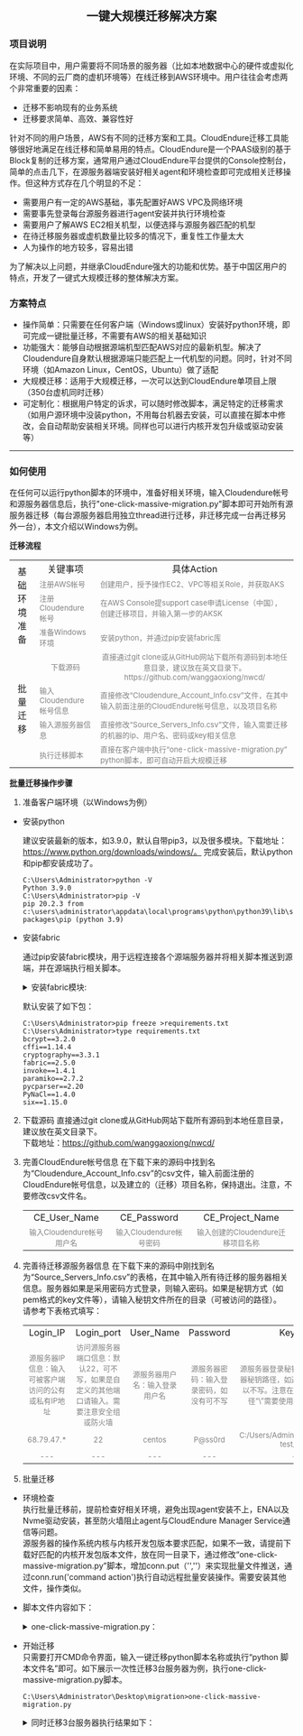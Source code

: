 ## <center>一键大规模迁移解决方案</center>
### 项目说明
在实际项目中，用户需要将不同场景的服务器（比如本地数据中心的硬件或虚拟化环境、不同的云厂商的虚机环境等）在线迁移到AWS环境中。用户往往会考虑两个非常重要的因素：
- 迁移不影响现有的业务系统
- 迁移要求简单、高效、兼容性好

针对不同的用户场景，AWS有不同的迁移方案和工具。CloudEndure迁移工具能够很好地满足在线迁移和简单易用的特点。CloudEndure是一个PAAS级别的基于Block复制的迁移方案，通常用户通过CloudEndure平台提供的Console控制台，简单的点击几下，在源服务器端安装好相关agent和环境检查即可完成相关迁移操作。但这种方式存在几个明显的不足：
- 需要用户有一定的AWS基础，事先配置好AWS VPC及网络环境
- 需要事先登录每台源服务器进行agent安装并执行环境检查
- 需要用户了解AWS EC2相关机型，以便选择与源服务器匹配的机型
- 在待迁移服务器或虚机数量比较多的情况下，重复性工作量太大
- 人为操作的地方较多，容易出错

为了解决以上问题，并继承CloudEndure强大的功能和优势。基于中国区用户的特点，开发了一键式大规模迁移的整体解决方案。
### 方案特点
- 操作简单：只需要在任何客户端（Windows或linux）安装好python环境，即可完成一键批量迁移，不需要有AWS的相关基础知识
- 功能强大：能够自动根据源端机型匹配AWS对应的最新机型。解决了Cloudendure自身默认根据源端只能匹配上一代机型的问题。同时，针对不同环境（如Amazon Linux，CentOS，Ubuntu）做了适配
- 大规模迁移：适用于大规模迁移，一次可以达到CloudEndure单项目上限（350台虚机同时迁移）
- 可定制化：根据用户特定的诉求，可以随时修改脚本，满足特定的迁移需求（如用户源环境中没装python，不用每台机器去安装，可以直接在脚本中修改，会自动帮助安装相关环境。同样也可以进行内核开发包升级或驱动安装等）
----
### 如何使用
在任何可以运行python脚本的环境中，准备好相关环境，输入Cloudendure帐号和源服务器信息后，执行"one-click-massive-migration.py"脚本即可开始所有源服务器迁移（每台源服务器启用独立thread进行迁移，非迁移完成一台再迁移另外一台），本文介绍以Windows为例。

 **迁移流程**

<table>
    <tr>
        <td rowspan="4"><center>基础环境准备</td>
        <td><center>关键事项</td>
        <td><center>具体Action</td>
   </tr>
   <tr>
        <td><font color=gray size=2>注册AWS帐号</td>   
        <td><font color=gray size=2>创建用户，授予操作EC2、VPC等相关Role，并获取AKS</td>  
   </tr>
   <tr>
        <td><font color=gray size=2>注册Cloudendure帐号</td>
        <td><font color=gray size=2>在AWS Console提support case申请License（中国），创建迁移项目，并输入第一步的AKSK</td>
   </tr>
   <tr>
        <td><font color=gray size=2>准备Windows环境</td>
        <td><font color=gray size=2>安装python，并通过pip安装fabric库</td>
   </tr>
   <tr>
       <td rowspan="4"><center>批量迁移</td>
       <td><center><font color=gray size=2>下载源码</td>
       <td><center><font color=gray size=2>直接通过git clone或从GitHub网站下载所有源码到本地任意目录，建议放在英文目录下。https://github.com/wanggaoxiong/nwcd/</td>
  </tr>
  <tr>
       <td><font color=gray size=2>输入Cloudendure帐号信息</td>
       <td><font color=gray size=2>直接修改“Cloudendure_Account_Info.csv”文件，在其中输入前面注册的CloudEndure帐号信息，以及项目名称</td>
  </tr>
  <tr>
       <td><font color=gray size=2>输入源服务器信息</td>
       <td><font color=gray size=2>直接修改“Source_Servers_Info.csv”文件，输入需要迁移的机器的ip、用户名、密码或key相关信息</td>
  </tr>
  <tr>
       <td><font color=gray size=2>执行迁移脚本</td>
       <td><font color=gray size=2>直接在客户端中执行“one-click-massive-migration.py” python脚本，即可自动开启大规模迁移</td>
  </tr>
</table>

**批量迁移操作步骤**

1. 准备客户端环境（以Windows为例）
- 安装python

  建议安装最新的版本，如3.9.0，默认自带pip3，以及很多模块。下载地址：https://www.python.org/downloads/windows/。 完成安装后，默认python和pip都安装成功了。
    ```
    C:\Users\Administrator>python -V
    Python 3.9.0
    C:\Users\Administrator>pip -V
    pip 20.2.3 from c:\users\administrator\appdata\local\programs\python\python39\lib\site-packages\pip (python 3.9)
    ```
- 安装fabric

  通过pip安装fabric模块，用于远程连接各个源端服务器并将相关脚本推送到源端，并在源端执行相关脚本。
  <details>
    <pre><code>
    C:\Users\Administrator>pip install fabric
    Collecting fabric
      Downloading fabric-2.5.0-py2.py3-none-any.whl (51 kB)
         |████████████████████████████████| 51 kB 145 kB/s
    Collecting paramiko>=2.4
      Downloading paramiko-2.7.2-py2.py3-none-any.whl (206 kB)
         |████████████████████████████████| 206 kB 547 kB/s
    Collecting invoke<2.0,>=1.3
      Downloading invoke-1.4.1-py3-none-any.whl (210 kB)
         |████████████████████████████████| 210 kB 2.2 MB/s
    Collecting pynacl>=1.0.1
      Downloading PyNaCl-1.4.0-cp35-abi3-win_amd64.whl (206 kB)
         |████████████████████████████████| 206 kB 3.3 MB/s
    Collecting bcrypt>=3.1.3
      Downloading bcrypt-3.2.0-cp36-abi3-win_amd64.whl (28 kB)
    Collecting cryptography>=2.5
      Downloading cryptography-3.3.1-cp36-abi3-win_amd64.whl (1.5 MB)
         |████████████████████████████████| 1.5 MB 3.3 MB/s
    Collecting cffi>=1.4.1
      Downloading cffi-1.14.4-cp39-cp39-win_amd64.whl (179 kB)
         |████████████████████████████████| 179 kB 6.4 MB/s
    Collecting six
      Downloading six-1.15.0-py2.py3-none-any.whl (10 kB)
    Collecting pycparser
      Downloading pycparser-2.20-py2.py3-none-any.whl (112 kB)
         |████████████████████████████████| 112 kB 3.3 MB/s
    Installing collected packages: pycparser, cffi, six, pynacl, bcrypt, cryptography, paramiko, invoke, fabric
    Successfully installed bcrypt-3.2.0 cffi-1.14.4 cryptography-3.3.1 fabric-2.5.0 invoke-1.4.1 paramiko-2.7.2 pycparser-2.20 pynacl-1.4.0 six-1.15.0
    WARNING: You are using pip version 20.2.3; however, version 20.3.1 is available.
    You should consider upgrading via the 'c:\users\administrator\appdata\local\programs\python\python39\python.exe -m pip install --upgrade pip' command.
    </code></pre>
      <summary>安装fabric模块:</summary>
  </details>

    默认安装了如下包：
    ```
    C:\Users\Administrator>pip freeze >requirements.txt
    C:\Users\Administrator>type requirements.txt
    bcrypt==3.2.0
    cffi==1.14.4
    cryptography==3.3.1
    fabric==2.5.0
    invoke==1.4.1
    paramiko==2.7.2
    pycparser==2.20
    PyNaCl==1.4.0
    six==1.15.0
    ```
2. 下载源码
  直接通过git clone或从GitHub网站下载所有源码到本地任意目录，建议放在英文目录下。  
  下载地址：https://github.com/wanggaoxiong/nwcd/


3. 完善CloudEndure帐号信息
  在下载下来的源码中找到名为“Cloudendure_Account_Info.csv”的csv文件，输入前面注册的CloudEndure帐号信息，以及建立的（迁移）项目名称，保持退出。注意，不要修改csv文件名。
    <table>
        <tr>
            <td><center>CE_User_Name</td>
            <td><center>CE_Password</td>
            <td><center>CE_Project_Name</td>
       </tr>
       <tr>
           <td><center><font color=gray size=2>输入Cloudendure帐号用户名</td>
           <td><center><font color=gray size=2>输入Cloudendure帐号密码</td>
           <td><center><font color=gray size=2>输入创建的Cloudendure迁移项目名称</td>
      </tr>
    </table>
4. 完善待迁移源服务器信息
  在下载下来的源码中刚找到名为“Source_Servers_Info.csv”的表格，在其中输入所有待迁移的服务器相关信息。服务器如果是采用密码方式登录，则输入密码。如果是秘钥方式（如pem格式的key文件等），请输入秘钥文件所在的目录（可被访问的路径）。  
    请参考下表格式填写：
    <table>
        <tr>
            <td><center>Login_IP</td>
            <td><center>Login_port</td>
            <td><center>User_Name</td>
            <td><center>Password</td>
            <td><center>Key_Path</td>
       </tr>
       <tr>
           <td><center><font color=gray size=2>源服务器IP信息：输入可被客户端访问的公有或私有IP地址</td>
           <td><center><font color=gray size=2>访问源服务器端口信息：默认22，可不写，如果是自定义的其他端口请输入。需要注意安全组或防火墙</td>
           <td><center><font color=gray size=2>源服务器用户名：输入登录用户名</td>
           <td><center><font color=gray size=2>源服务器密码：输入登录密码，如没有可不写</td>
           <td><center><font color=gray size=2>源服务器登录秘钥：输入登录源服务器秘钥路径，如通过密码可登录，可以不写。注意在Windows环境下路径“\”需要使用转义“\\”或“/”代替</td>
      </tr>
      <tr>
          <td><center><font color=gray size=2>68.79.47.*</td>
          <td><center><font color=gray size=2>22</td>
          <td><center><font color=gray size=2>centos</td>
          <td><center><font color=gray size=2>P@ss0rd</td>
          <td><center><font color=gray size=2>C:/Users/Administrator/migration-test/*.pem</td>
     </tr>
     <tr>
         <td><center><font color=gray size=2>---</td>
         <td><center><font color=gray size=2>---</td>
         <td><center><font color=gray size=2>---</td>
         <td><center><font color=gray size=2>---</td>
         <td><center><font color=gray size=2>---</td>
    </tr>
    </table>
5. 批量迁移

- 环境检查  
  执行批量迁移前，提前检查好相关环境，避免出现agent安装不上，ENA以及Nvme驱动安装，甚至防火墙阻止agent与CloudEndure Manager Service通信等问题。  
  源服务器的操作系统内核与内核开发包版本要求匹配，如果不一致，请提前下载好匹配的内核开发包版本文件，放在同一目录下，通过修改“one-click-massive-migration.py”脚本，增加conn.put（'',''）来实现批量文件推送，通过conn.run('command action')执行自动远程批量安装操作。需要安装其他文件，操作类似。  
- 脚本文件内容如下：  
    <details>
    <pre><code>
    # coding: utf-8
    import csv
    import sys
    import os
    import threading
    import time
    import fabric
    from fabric import Connection, task
    local_script_path = os.path.dirname(__file__)
    port = 22
    def migration(servers_login):
        print ("launthing thread...")
        for i in servers_login.keys():
            if str(i) == 'Password':
                passw= servers_login[i]
            elif str(i) == 'Login_IP':
                host= servers_login[i]
            elif str(i) == 'User_Name':
                user= servers_login[i]
            elif str(i) == 'Key_Path':
                key_filename= servers_login[i]
            elif str(i) == 'Login_Port':
                port = servers_login[i]
            else: print ("load source servers info, failed")
        print ("Import the source servers information, Finished")
        print ("start the multi thread migration service...\n")
        conn = fabric.Connection(host = host, user= user, port=port, connect_kwargs={"key_filename": key_filename, "password":passw})
        conn.run('mkdir -p /tmp/temp_CE')
        conn.put(local_script_path+'/aws_model', '/tmp/temp_CE/aws_model')
        conn.put(local_script_path+'/aws-instances.csv', '/tmp/temp_CE/aws-instances.csv')
        conn.put(local_script_path+'/vlookup.sh', '/tmp/temp_CE/vlookup.sh')
        conn.put(local_script_path+'/get-source-instance-type-2.py', '/tmp/temp_CE/get-source-instance-type.py')
        conn.put(local_script_path+'/get-CPU-MEM.sh', '/tmp/temp_CE/get-CPU-MEM.sh')
        conn.put(local_script_path+'/deletion_duplication.py', '/tmp/temp_CE/deletion_duplication.py')
        conn.put(local_script_path+'/CloudEndure.py', '/tmp/temp_CE/CloudEndure.py')
        conn.put(local_script_path+'/Cloudendure_Account_Info.csv', '/tmp/temp_CE/Cloudendure_Account_Info.csv')
        conn.put(local_script_path+'/CE_Account.py', '/tmp/temp_CE/CE_Account.py')
        conn.run("sudo python /tmp/temp_CE/get-source-instance-type.py $(. /tmp/temp_CE/get-CPU-MEM.sh)")
        conn.run("sudo python /tmp/temp_CE/deletion_duplication.py")
        conn.run("sudo sh /tmp/temp_CE/vlookup.sh /tmp/temp_CE/aws_model /tmp/temp_CE/b /tmp/temp_CE/c")
        conn.run("cat /tmp/temp_CE/c|sed -n 1p |cut -d \"'\" -f 8-8 > /tmp/temp_CE/d")
        conn.run("sudo python /tmp/temp_CE/CloudEndure.py $(sudo python /tmp/temp_CE/CE_Account.py)")
        conn.close()
    with open(local_script_path+"/Source_Servers_Info.csv",'r') as f:
        reader = csv.reader(f)
        fieldnames = next(reader)
        csv_reader = csv.DictReader(f,fieldnames=fieldnames)
        j=0
        for row in csv_reader:
            j=j+1
        print ("\nReady for migration %d Servers from your source environment totally... \n" %j)
        f.close()
    source_servers = []
    with open(local_script_path+"/Source_Servers_Info.csv",'r') as f:
        reader = csv.reader(f)
        fieldnames = next(reader)
        csv_reader = csv.DictReader(f,fieldnames=fieldnames)
        for row in csv_reader:
            server = threading.Thread(target=migration, args=(row,))
            source_servers.append(server)
        f.close()
    for server in source_servers:
        server.start()
    for server in source_servers:
        server.join()
    </code></pre>
    <summary>one-click-massive-migration.py：</summary>
    </details>
- 开始迁移  
  只需要打开CMD命令界面，输入一键迁移python脚本名称或执行“python 脚本文件名”即可。如下展示一次性迁移3台服务器为例，执行one-click-massive-migration.py脚本。
    ```
    C:\Users\Administrator\Desktop\migration>one-click-massive-migration.py
    ```
    <details>
    <pre><code>
    
    C:\Users\Administrator\Desktop\migration>python one-click-massive-migration.py

    Ready for migration 3 Servers from your source environment totally...

    launthing thread...
    Import the source servers information, Finished
    start the multi thread migration service...
    launthing thread...
    launthing thread...
    Import the source servers information, Finished
    start the multi thread migration service...

    Import the source servers information, Finished
    start the multi thread migration service...

    {'vCPU-:-MEM(GB)': '2-:-4', 'Type': 't2.medium'}
    {'vCPU-:-MEM(GB)': '2-:-4', 'Type': 't3.medium'}
    {'vCPU-:-MEM(GB)': '2-:-4', 'Type': 't3a.medium'}
    {'vCPU-:-MEM(GB)': '2-:-4', 'Type': 'c5.large'}
    {'vCPU-:-MEM(GB)': '2-:-4', 'Type': 'c5d.large'}
    {'vCPU-:-MEM(GB)': '2-:-8', 'Type': 't2.large'}
    {'vCPU-:-MEM(GB)': '2-:-8', 'Type': 't3.large'}
    {'vCPU-:-MEM(GB)': '2-:-8', 'Type': 't3a.large'}
    {'vCPU-:-MEM(GB)': '2-:-8', 'Type': 'm4.large'}
    {'vCPU-:-MEM(GB)': '2-:-8', 'Type': 'm5.large'}
    {'vCPU-:-MEM(GB)': '2-:-8', 'Type': 'm5a.large'}
    {'vCPU-:-MEM(GB)': '2-:-8', 'Type': 'm5d.large'}
    r5 /tmp/temp_CE/b >> /tmp/temp_CE/c
    m5 /tmp/temp_CE/b >> /tmp/temp_CE/c
    c5 /tmp/temp_CE/b >> /tmp/temp_CE/c
    r5 /tmp/temp_CE/b >> /tmp/temp_CE/c
    m5 /tmp/temp_CE/b >> /tmp/temp_CE/c
    c5 /tmp/temp_CE/b >> /tmp/temp_CE/c
    {'vCPU-:-MEM(GB)': '1-:-1', 'Type': 't2.micro'}
    r5 /tmp/temp_CE/b >> /tmp/temp_CE/c
    m5 /tmp/temp_CE/b >> /tmp/temp_CE/c
    c5 /tmp/temp_CE/b >> /tmp/temp_CE/c
    Connecting to CloudEndure Console... Finished.
    Identifying disks for replication.
    Disk to replicate identified: /dev/nvme0n1 of size 8.0 GiB
    Connecting to CloudEndure Console... Finished.
    All disks for replication were successfully identified.
    Downloading CloudEndure Agent... Identifying disks for replication.
    Disk to replicate identified: /dev/nvme0n1 of size 8.0 GiB
    All disks for replication were successfully identified.
    Downloading CloudEndure Agent... Connecting to CloudEndure Console... Finished.
    Identifying disks for replication.
    Disk to replicate identified: /dev/xvda of size 8.0 GiB
    All disks for replication were successfully identified.
    Downloading CloudEndure Agent... Finished.
    Installing CloudEndure Agent... Finished.
    Installing CloudEndure Agent... Finished.
    Installing CloudEndure Agent... Finished.
    Adding the Source machine to CloudEndure Console... Finished.
    Finished.
    Adding the Source machine to CloudEndure Console... Finished.
    Instance ID: i-00be5cde391d70b9d.
    Installation finished successfully.
    The installation of the CloudEndure Agent has started.
    Running the Agent Installer for a 64 bit system...
    Instance ID: i-04b9ed09537c87a15.
    Installation finished successfully.
    The installation of the CloudEndure Agent has started.
    Running the Agent Installer for a 64 bit system...
    Finished.
    Adding the Source machine to CloudEndure Console... Finished.
    Instance ID: i-0ab08ea0081a58c12.
    Installation finished successfully.
    The installation of the CloudEndure Agent has started.
    Running the Agent Installer for a 64 bit system...
    t2.micro
    Fetching the installation token...
    Getting machine id...
    Waiting for Replication to complete
    Replication has not started. Waiting...
    Replication has not started. Waiting...
    Replicated 0 MB out of 8192 MB bytes
    Will check again in 1 minutes. Waiting...
    Replicated 874 MB out of 8192 MB bytes
    Will check again in 1 minutes. Waiting...
    Replicated 1537 MB out of 8192 MB bytes
    Will check again in 1 minutes. Waiting...
    Replicated 2238 MB out of 8192 MB bytes
    Will check again in 1 minutes. Waiting...
    Replicated 2960 MB out of 8192 MB bytes
    Will check again in 1 minutes. Waiting...
    Replicated 3694 MB out of 8192 MB bytes
    Will check again in 1 minutes. Waiting...
    Replicated 4494 MB out of 8192 MB bytes
    Will check again in 1 minutes. Waiting...
    Replicated 5201 MB out of 8192 MB bytes
    Will check again in 1 minutes. Waiting...
    Replicated 5919 MB out of 8192 MB bytes
    Will check again in 1 minutes. Waiting...
    Replicated 6571 MB out of 8192 MB bytes
    Will check again in 1 minutes. Waiting...
    Replicated 7235 MB out of 8192 MB bytes
    Will check again in 1 minutes. Waiting...
    Replication completed. Target machine is launchable!
    Setting blueprint...
    Blueprint was set successfully
    Launching target server
    Waiting for job to finish...
    Job started
    Started waiting for latest snapshot
    Finished waiting for latest snapshot
    Started machine conversions
    Finished machine conversions
    Started creating a replica for instance ip-172-31-43-5.cn-north-1.compute.internal
    Finished creating a replica for instance ip-172-31-43-5.cn-north-1.compute.internal
    Job finished
    Target server creation completed!
    c5.large
    Fetching the installation token...
    Getting machine id...
    Waiting for Replication to complete
    Replication has not started. Waiting...
    Replication has not started. Waiting...
    Replication has not started. Waiting...
    Replicated 0 MB out of 8192 MB bytes
    Will check again in 1 minutes. Waiting...
    Replicated 882 MB out of 8192 MB bytes
    Will check again in 1 minutes. Waiting...
    Replicated 1527 MB out of 8192 MB bytes
    Will check again in 1 minutes. Waiting...
    Replicated 2238 MB out of 8192 MB bytes
    Will check again in 1 minutes. Waiting...
    Replicated 2909 MB out of 8192 MB bytes
    Will check again in 1 minutes. Waiting...
    Replicated 3600 MB out of 8192 MB bytes
    Will check again in 1 minutes. Waiting...
    Replicated 4275 MB out of 8192 MB bytes
    Will check again in 1 minutes. Waiting...
    Replicated 4994 MB out of 8192 MB bytes
    Will check again in 1 minutes. Waiting...
    Replicated 5682 MB out of 8192 MB bytes
    Will check again in 1 minutes. Waiting...
    Replicated 6416 MB out of 8192 MB bytes
    Will check again in 1 minutes. Waiting...
    Replicated 7098 MB out of 8192 MB bytes
    Will check again in 1 minutes. Waiting...
    Replication completed. Target machine is launchable!
    Setting blueprint...
    Blueprint was set successfully
    Launching target server
    Waiting for job to finish...
    Job started
    Started waiting for latest snapshot
    Finished waiting for latest snapshot
    Started machine conversions
    Finished machine conversions
    Started creating a replica for instance ip-172-31-34-44.cn-north-1.compute.internal
    Finished creating a replica for instance ip-172-31-34-44.cn-north-1.compute.internal
    Job finished
    Target server creation completed!
    m5.large
    Fetching the installation token...
    Getting machine id...
    Waiting for Replication to complete
    Replication has not started. Waiting...
    Replicated 0 MB out of 8192 MB bytes
    Will check again in 1 minutes. Waiting...
    Replicated 925 MB out of 8192 MB bytes
    Will check again in 1 minutes. Waiting...
    Replicated 1601 MB out of 8192 MB bytes
    Will check again in 1 minutes. Waiting...
    Replicated 2281 MB out of 8192 MB bytes
    Will check again in 1 minutes. Waiting...
    Replicated 2998 MB out of 8192 MB bytes
    Will check again in 1 minutes. Waiting...
    Replicated 3680 MB out of 8192 MB bytes
    Will check again in 1 minutes. Waiting...
    Replicated 4359 MB out of 8192 MB bytes
    Will check again in 1 minutes. Waiting...
    Replicated 5029 MB out of 8192 MB bytes
    Will check again in 1 minutes. Waiting...
    Replicated 5656 MB out of 8192 MB bytes
    Will check again in 1 minutes. Waiting...
    Replicated 6292 MB out of 8192 MB bytes
    Will check again in 1 minutes. Waiting...
    Replicated 6961 MB out of 8192 MB bytes
    Will check again in 1 minutes. Waiting...
    Replicated 7623 MB out of 8192 MB bytes
    Will check again in 1 minutes. Waiting...
    Replication completed. Target machine is launchable!
    Setting blueprint...
    Blueprint was set successfully
    Launching target server
    Waiting for job to finish...
    Job started
    Started waiting for latest snapshot
    Finished waiting for latest snapshot
    Started machine conversions
    Finished machine conversions
    Started creating a replica for instance ip-172-31-36-101.cn-north-1.compute.internal
    Finished creating a replica for instance ip-172-31-36-101.cn-north-1.compute.internal
    Job finished
    Target server creation completed!

    C:\Users\Administrator\Desktop\migration>
    </code></pre>
    <summary>同时迁移3台服务器执行结果如下：</summary>
    </details>
